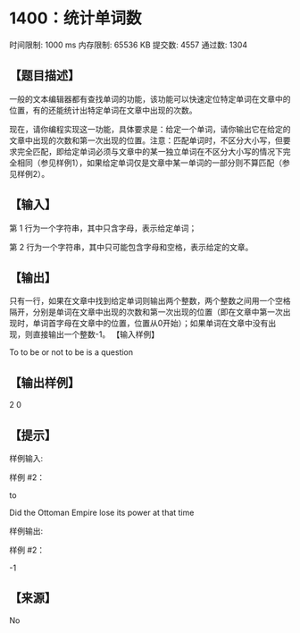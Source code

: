 # 1400：统计单词数

时间限制: 1000 ms         内存限制: 65536 KB
提交数: 4557     通过数: 1304

## 【题目描述】

一般的文本编辑器都有查找单词的功能，该功能可以快速定位特定单词在文章中的位置，有的还能统计出特定单词在文章中出现的次数。

现在，请你编程实现这一功能，具体要求是：给定一个单词，请你输出它在给定的文章中出现的次数和第一次出现的位置。注意：匹配单词时，不区分大小写，但要求完全匹配，即给定单词必须与文章中的某一独立单词在不区分大小写的情况下完全相同（参见样例1），如果给定单词仅是文章中某一单词的一部分则不算匹配（参见样例2）。

## 【输入】

第 1 行为一个字符串，其中只含字母，表示给定单词；

第 2 行为一个字符串，其中只可能包含字母和空格，表示给定的文章。

## 【输出】

只有一行，如果在文章中找到给定单词则输出两个整数，两个整数之间用一个空格隔开，分别是单词在文章中出现的次数和第一次出现的位置（即在文章中第一次出现时，单词首字母在文章中的位置，位置从0开始）；如果单词在文章中没有出现，则直接输出一个整数-1。
【输入样例】

To
to be or not to be is a question

## 【输出样例】

2 0

## 【提示】

样例输入:

样例 #2：

to

Did the Ottoman Empire lose its power at that time

样例输出:

样例 #2：

-1

## 【来源】

No